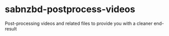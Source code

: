 # sabnzbd-postprocess-videos
Post-processing videos and related files to provide you with a cleaner end-result
